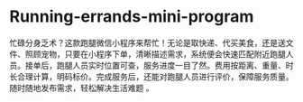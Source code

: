 # Running-errands-mini-program
忙碌分身乏术？这款跑腿微信小程序来帮忙！无论是取快递、代买美食，还是送文件、照顾宠物，只要在小程序下单，清晰描述需求，系统便会快速匹配附近跑腿人员。接单后，跑腿人员实时位置可查，服务进度一目了然。费用按距离、重量、时长合理计算，明码标价。完成服务后，还能对跑腿人员进行评价，保障服务质量。随时随地发布需求，轻松解决生活难题 。
